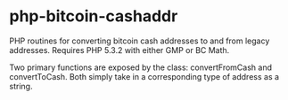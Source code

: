 # php-bitcoin-cashaddr

PHP routines for converting bitcoin cash addresses to and from legacy addresses. Requires PHP 5.3.2 with either GMP or BC Math.

Two primary functions are exposed by the class: convertFromCash and convertToCash. Both simply take in a corresponding type of address as a string.